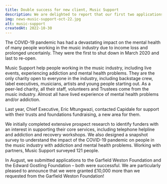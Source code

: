 ```yaml
---
title: Double success for new client, Music Support
description: We are delighted to report that our first two applications submitted on behalf of Music Support have been successful, raising a vital £35,000 for the charity.
img: news-music-support-oct-22.jpg
alt: music-support
createdAt: 2022-10-30
---
```


The COVID-19 pandemic has had a devastating impact on the mental health of many people working in the music industry due to income loss and prolonged uncertainly. They were the first to shut down in March 2020 and last to re-open. 

Music Support help people working in the music industry, including live events, experiencing addiction and mental health problems. They are the only charity open to everyone in the industry, including backstage crew, label executives, musicians, artists and young people starting out. As a peer-led charity, all their staff, volunteers and Trustees come from the music industry. Almost all have lived experience of mental health problems and/or addiction.

Last year, Chief Executive, Eric Mtungwazi, contacted Capidale for support with their trusts and foundations fundraising, a new area for them. 

We initially completed extensive prospect research to identify funders with an interest in supporting their core services, including telephone helpline and addiction and recovery workshops.  We also designed a snapshot survey to understand the impact of the COVID-19 pandemic on people in the music industry with addiction and mental health problems. Working with partners, Music Support surveyed 121 people.

In August, we submitted applications to the Garfield Weston Foundation and the Edward Gostling Foundation – both were successful. We are particularly pleased to announce that we were granted £10,000 more than we requested from the Garfield Weston Foundation!
